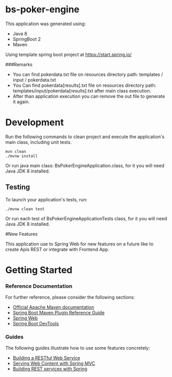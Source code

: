 # bs-poker-engine

This application was generated using:

* Java 8
* SpringBoot 2
* Maven
 
 Using template spring boot project at https://start.spring.io/
 
###Remarks

* You can find pokerdata.txt file on resources directory path: templates / input / pokerdata.txt
* You Can find pokerdata[results].txt file on resources directory path: templates/input/pokerdata[results].txt after main class execution.
* After than application execution you can remove the out file to generate it again.

# Development

Run the following commands to clean project and execute the application's main class, including unit tests.

    mvn clean
    ./mvnw install

Or run java main class: BsPokerEngineApplication.class, for it you will need Java JDK 8 installed.

## Testing

To launch your application's tests, run:

    ./mvnw clean test
    
Or run each test of BsPokerEngineApplicationTests class, for it you will need Java JDK 8 installed.

#New Features

This application use to Spring Web for new features on a future like to create Apis REST or integrate with Frontend App.

# Getting Started

### Reference Documentation
For further reference, please consider the following sections:

* [Official Apache Maven documentation](https://maven.apache.org/guides/index.html)
* [Spring Boot Maven Plugin Reference Guide](https://docs.spring.io/spring-boot/docs/2.1.15.BUILD-SNAPSHOT/maven-plugin/)
* [Spring Web](https://docs.spring.io/spring-boot/docs/2.3.0.RELEASE/reference/htmlsingle/#boot-features-developing-web-applications)
* [Spring Boot DevTools](https://docs.spring.io/spring-boot/docs/2.3.0.RELEASE/reference/htmlsingle/#using-boot-devtools)

### Guides
The following guides illustrate how to use some features concretely:

* [Building a RESTful Web Service](https://spring.io/guides/gs/rest-service/)
* [Serving Web Content with Spring MVC](https://spring.io/guides/gs/serving-web-content/)
* [Building REST services with Spring](https://spring.io/guides/tutorials/bookmarks/)
